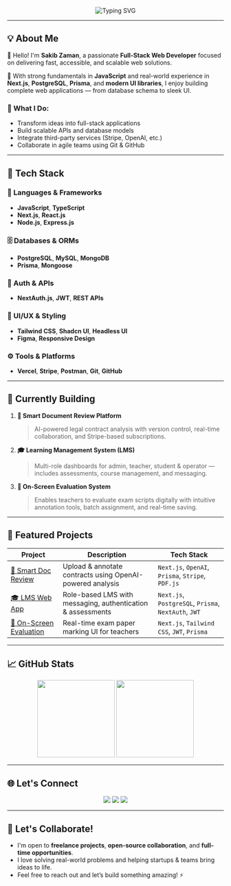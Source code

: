 <!-- Animated Banner -->
<p align="center">
  <img src="https://readme-typing-svg.demolab.com?font=Fira+Code&weight=500&size=24&pause=1000&center=true&width=600&lines=Hi+%F0%9F%91%8B%2C+I'm+Sakib+Zaman!;Full-Stack+Web+Developer+%7C+Problem+Solver;Next.js+%7C+PostgreSQL+%7C+Prisma+%7C+Tailwind;Let's+build+something+impactful+%F0%9F%9A%80" alt="Typing SVG" />
</p>

---

## 💡 About Me

👋 Hello! I'm **Sakib Zaman**, a passionate **Full-Stack Web Developer** focused on delivering fast, accessible, and scalable web solutions.

🔧 With strong fundamentals in **JavaScript** and real-world experience in **Next.js**, **PostgreSQL**, **Prisma**, and **modern UI libraries**, I enjoy building complete web applications — from database schema to sleek UI.

### 🧠 What I Do:
- Transform ideas into full-stack applications
- Build scalable APIs and database models
- Integrate third-party services (Stripe, OpenAI, etc.)
- Collaborate in agile teams using Git & GitHub

---

## 🚀 Tech Stack

### 🔷 Languages & Frameworks
- **JavaScript**, **TypeScript**
- **Next.js**, **React.js**
- **Node.js**, **Express.js**

### 🗄️ Databases & ORMs
- **PostgreSQL**, **MySQL**, **MongoDB**
- **Prisma**, **Mongoose**

### 🔐 Auth & APIs
- **NextAuth.js**, **JWT**, **REST APIs**

### 🎨 UI/UX & Styling
- **Tailwind CSS**, **Shadcn UI**, **Headless UI**
- **Figma**, **Responsive Design**

### ⚙️ Tools & Platforms
- **Vercel**, **Stripe**, **Postman**, **Git**, **GitHub**

---

## 🔧 Currently Building

1. **🧾 Smart Document Review Platform**  
   > AI-powered legal contract analysis with version control, real-time collaboration, and Stripe-based subscriptions.

2. **🎓 Learning Management System (LMS)**  
   > Multi-role dashboards for admin, teacher, student & operator — includes assessments, course management, and messaging.

3. **📝 On-Screen Evaluation System**  
   > Enables teachers to evaluate exam scripts digitally with intuitive annotation tools, batch assignment, and real-time saving.

---

## 📌 Featured Projects

| Project | Description | Tech Stack |
|--------|-------------|------------|
| [🧾 Smart Doc Review](https://github.com/sakibzaman255/smart-doc-review) | Upload & annotate contracts using OpenAI-powered analysis | `Next.js`, `OpenAI`, `Prisma`, `Stripe`, `PDF.js` |
| [🎓 LMS Web App](https://github.com/sakibzaman255/lms-system) | Role-based LMS with messaging, authentication & assessments | `Next.js`, `PostgreSQL`, `Prisma`, `NextAuth`, `JWT` |
| [📝 On-Screen Evaluation](https://github.com/sakibzaman255/evaluation-system) | Real-time exam paper marking UI for teachers | `Next.js`, `Tailwind CSS`, `JWT`, `Prisma` |

---

## 📈 GitHub Stats

<p align="center">
  <img src="https://github-readme-stats.vercel.app/api?username=sakibzaman255&show_icons=true&theme=radical" height="180" />
  <img src="https://github-readme-streak-stats.herokuapp.com/?user=sakibzaman255&theme=radical" height="180"/>
</p>

---

## 🌐 Let's Connect

<p align="center">
  <a href="mailto:sakibzaman255@gmail.com"><img src="https://img.shields.io/badge/Email-D14836?style=for-the-badge&logo=gmail&logoColor=white" /></a>
  <a href="https://www.linkedin.com/in/sakibzaman255/"><img src="https://img.shields.io/badge/LinkedIn-blue?style=for-the-badge&logo=linkedin&logoColor=white" /></a>
  <a href="https://yourportfolio.com"><img src="https://img.shields.io/badge/Portfolio-121212?style=for-the-badge&logo=vercel&logoColor=white" /></a>
</p>

---

## 🤝 Let's Collaborate!

- I'm open to **freelance projects**, **open-source collaboration**, and **full-time opportunities**.
- I love solving real-world problems and helping startups & teams bring ideas to life.
- Feel free to reach out and let’s build something amazing! ⚡
